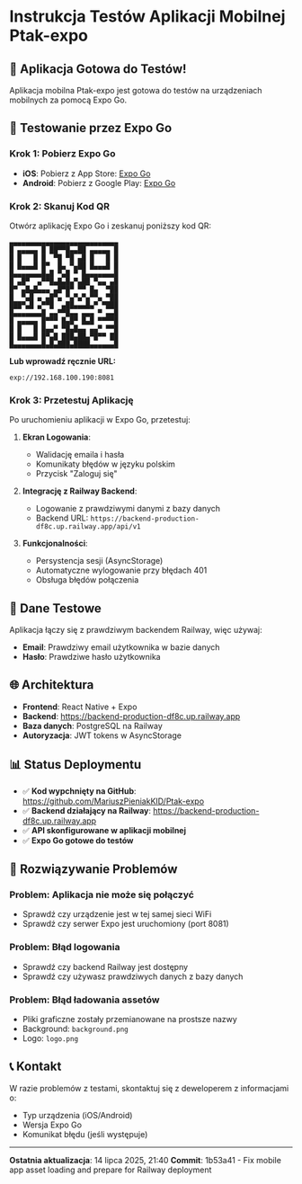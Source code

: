 # Instrukcja Testów Aplikacji Mobilnej Ptak-expo

## 🚀 Aplikacja Gotowa do Testów!

Aplikacja mobilna Ptak-expo jest gotowa do testów na urządzeniach mobilnych za pomocą Expo Go.

## 📱 Testowanie przez Expo Go

### Krok 1: Pobierz Expo Go
- **iOS**: Pobierz z App Store: [Expo Go](https://apps.apple.com/app/expo-go/id982107779)
- **Android**: Pobierz z Google Play: [Expo Go](https://play.google.com/store/apps/details?id=host.exp.exponent)

### Krok 2: Skanuj Kod QR
Otwórz aplikację Expo Go i zeskanuj poniższy kod QR:

```
▄▄▄▄▄▄▄▄▄▄▄▄▄▄▄▄▄▄▄▄▄▄▄▄▄▄▄
█ ▄▄▄▄▄ █ ██▀▀█▄▄██ ▄▄▄▄▄ █
█ █   █ █  ▀█ ▀█ ▄█ █   █ █
█ █▄▄▄█ █▀  █▄ ▀▄██ █▄▄▄█ █
█▄▄▄▄▄▄▄█▄█ ▀▄█ ▀ █▄▄▄▄▄▄▄█
█ ▄█▀  ▄▀▀█▄█▄█▄▀▄██ ▀▄▄ ▄█
█▀ ▄█▄█▄▄▄ ▄█▀█▀ ▀▀ █▄  ▀██
█  ▀▄█ ▄ ▄█▀▄ ▀▄▀▄▀▄▀▀▄ ▀██
███▀▄█ ▄▀▀█  ▄██▄▄▄█▄▀ ▀███
█▄▄▄▄▄▄▄█ ▄▄▀▀█▄▄ ▄▄▄ ▀ ▄▄█
█ ▄▄▄▄▄ █▀▀▀ █▄█▀ █▄█ ▀▀▀▀█
█ █   █ █▄▄▀ ▀█▄█▄▄ ▄▄▀ ▀▀█
█ █▄▄▄█ █▀▄█ ███▄██▄▀█▀▀ ██
█▄▄▄▄▄▄▄█▄█▄███▄████▄▄▄▄▄▄█
```

**Lub wprowadź ręcznie URL:**
```
exp://192.168.100.190:8081
```

### Krok 3: Przetestuj Aplikację
Po uruchomieniu aplikacji w Expo Go, przetestuj:

1. **Ekran Logowania**:
   - Walidację emaila i hasła
   - Komunikaty błędów w języku polskim
   - Przycisk "Zaloguj się"

2. **Integrację z Railway Backend**:
   - Logowanie z prawdziwymi danymi z bazy danych
   - Backend URL: `https://backend-production-df8c.up.railway.app/api/v1`

3. **Funkcjonalności**:
   - Persystencja sesji (AsyncStorage)
   - Automatyczne wylogowanie przy błędach 401
   - Obsługa błędów połączenia

## 🔧 Dane Testowe

Aplikacja łączy się z prawdziwym backendem Railway, więc używaj:
- **Email**: Prawdziwy email użytkownika w bazie danych
- **Hasło**: Prawdziwe hasło użytkownika

## 🌐 Architektura

- **Frontend**: React Native + Expo
- **Backend**: https://backend-production-df8c.up.railway.app
- **Baza danych**: PostgreSQL na Railway
- **Autoryzacja**: JWT tokens w AsyncStorage

## 📊 Status Deploymentu

- ✅ **Kod wypchnięty na GitHub**: https://github.com/MariuszPieniakKID/Ptak-expo
- ✅ **Backend działający na Railway**: https://backend-production-df8c.up.railway.app
- ✅ **API skonfigurowane w aplikacji mobilnej**
- ✅ **Expo Go gotowe do testów**

## 🚨 Rozwiązywanie Problemów

### Problem: Aplikacja nie może się połączyć
- Sprawdź czy urządzenie jest w tej samej sieci WiFi
- Sprawdź czy serwer Expo jest uruchomiony (port 8081)

### Problem: Błąd logowania
- Sprawdź czy backend Railway jest dostępny
- Sprawdź czy używasz prawdziwych danych z bazy danych

### Problem: Błąd ładowania assetów
- Pliki graficzne zostały przemianowane na prostsze nazwy
- Background: `background.png`
- Logo: `logo.png`

## 📞 Kontakt

W razie problemów z testami, skontaktuj się z deweloperem z informacjami o:
- Typ urządzenia (iOS/Android)
- Wersja Expo Go
- Komunikat błędu (jeśli występuje)

---

**Ostatnia aktualizacja**: 14 lipca 2025, 21:40
**Commit**: 1b53a41 - Fix mobile app asset loading and prepare for Railway deployment 